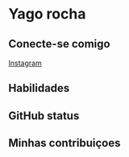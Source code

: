 # Yago rocha

## Conecte-se comigo
[Instagram](https://www.instagram.com/_yagorocha10/)

## Habilidades

## GitHub status

## Minhas contribuiçoes